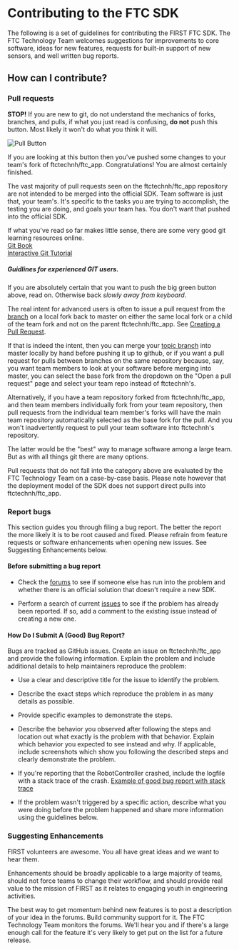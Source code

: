 # Contributing to the FTC SDK

The following is a set of guidelines for contributing the FIRST FTC SDK.  The FTC Technology Team welcomes suggestions for improvements to core software, ideas for new features, requests for built-in support of new sensors, and well written bug reports.

## How can I contribute?

### Pull requests

__STOP!__  If you are new to git, do not understand the mechanics of forks, branches, and pulls, if what you just read is confusing, __do not__ push this button.  Most likely it won't do what you think it will.

![Pull Button](../doc/media/PullRequest.PNG)

If you are looking at this button then you've pushed some changes to your team's fork of ftctechnh/ftc_app.  Congratulations!  You are almost certainly finished.

The vast majority of pull requests seen on the ftctechnh/ftc_app repository are not intended to be merged into the official SDK.  Team software is just that, your team's.  It's specific to the tasks you are trying to accomplish, the testing you are doing, and goals your team has.  You don't want that pushed into the official SDK.

If what you've read so far makes little sense, there are some very good git learning resources online.  
[Git Book](https://git-scm.com/book/en/v2)  
[Interactive Git Tutorial](https://try.github.io)

##### Guidlines for experienced GIT users.

If you are absolutely certain that you want to push the big green button above, read on.  Otherwise back _slowly away from keyboard_.

The real intent for advanced users is often to issue a pull request from the [branch](https://www.atlassian.com/git/tutorials/using-branches/git-branch) on a local fork back to master on either the same local fork or a child of the team fork and not on the parent ftctechnh/ftc_app.  See [Creating a Pull Request](https://help.github.com/articles/creating-a-pull-request-from-a-fork/).

If that is indeed the intent, then you can merge your [topic branch](https://git-scm.com/book/en/v2/Git-Branching-Branching-Workflows#Topic-Branches) into master locally by hand before pushing it up to github, or if you want a pull request for pulls between branches on the same repository because, say, you want team members to look at your software before merging into master, you can select the base fork from the dropdown on the "Open a pull request" page and select your team repo instead of ftctechnh's.

Alternatively, if you have a team repository forked from ftctechnh/ftc_app, and then team members individually fork from your team repository, then pull requests from the individual team member's forks will have the main team repository automatically selected as the base fork for the pull. And you won't inadvertently request to pull your team software into ftctechnh's repository.

The latter would be the "best" way to manage software among a large team. But as with all things git there are many options.

Pull requests that do not fall into the category above are evaluated by the FTC Technology Team on a case-by-case basis.  Please note however that the deployment model of the SDK does not support direct pulls into ftctechnh/ftc_app.  

### Report bugs

This section guides you through filing a bug report.  The better the report the more likely it is to be root caused and fixed.  Please refrain from feature requests or software enhancements when opening new issues.  See Suggesting Enhancements below.

#### Before submitting a bug report

- Check the [forums](http://ftcforum.usfirst.org/forum.php) to see if someone else has run into the problem and whether there is an official solution that doesn't require a new SDK.

- Perform a search of current [issues](https://github.com/ftctechnh/ftc_app/issues) to see if the problem has already been reported.  If so, add a comment to the existing issue instead of creating a new one.

#### How Do I Submit A (Good) Bug Report?

Bugs are tracked as GitHub issues. Create an issue on ftctechnh/ftc_app and provide the following information.
Explain the problem and include additional details to help maintainers reproduce the problem:

- Use a clear and descriptive title for the issue to identify the problem.

- Describe the exact steps which reproduce the problem in as many details as possible.

- Provide specific examples to demonstrate the steps.

- Describe the behavior you observed after following the steps and location out what exactly is the problem with that behavior. Explain which behavior you expected to see instead and why. If applicable, include screenshots which show you following the described steps and clearly demonstrate the problem.

- If you're reporting that the RobotController crashed, include the logfile with a stack trace of the crash.  [Example of good bug report with stack trace](https://github.com/ftctechnh/ftc_app/issues/224)

- If the problem wasn't triggered by a specific action, describe what you were doing before the problem happened and share more information using the guidelines below.

### Suggesting Enhancements

FIRST volunteers are awesome.  You all have great ideas and we want to hear them.  

Enhancements should be broadly applicable to a large majority of teams, should not force teams to change their workflow, and should provide real value to the mission of FIRST as it relates to engaging youth in engineering activities.

The best way to get momentum behind new features is to post a description of your idea in the forums.  Build community support for it.  The FTC Technology Team monitors the forums.  We'll hear you and if there's a large enough call for the feature it's very likely to get put on the list for a future release.
